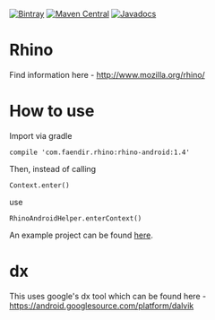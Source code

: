 [![Bintray](https://img.shields.io/bintray/v/f43nd1r/maven/rhino-android.svg)](https://bintray.com/f43nd1r/maven/rhino-android)
[![Maven Central](https://img.shields.io/maven-central/v/com.faendir.rhino/rhino-android.svg?maxAge=2592000)](http://search.maven.org/#search%7Cga%7C1%7Ccom.faendir.rhino)
[![Javadocs](http://www.javadoc.io/badge/com.faendir.rhino/rhino-android.svg)](http://www.javadoc.io/doc/com.faendir.rhino/rhino-android)

# Rhino
Find information here - http://www.mozilla.org/rhino/

# How to use

Import via gradle
```
compile 'com.faendir.rhino:rhino-android:1.4'
```

Then, instead of calling 
```
Context.enter()
```
use
```
RhinoAndroidHelper.enterContext()
```

An example project can be found [here](https://github.com/F43nd1r/rhino-android-example).

# dx
This uses google's dx tool which can be found here - https://android.googlesource.com/platform/dalvik
